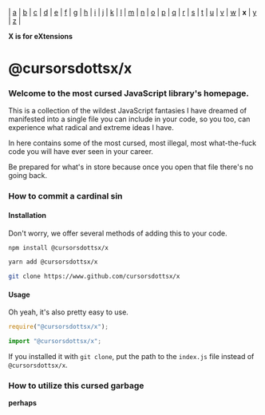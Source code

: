 | [a](https://www.npmjs.com/package/@cursorsdottsx/a)
| [b](https://www.npmjs.com/package/@cursorsdottsx/b)
| [c](https://www.npmjs.com/package/@cursorsdottsx/c)
| [d](https://www.npmjs.com/package/@cursorsdottsx/d)
| [e](https://www.npmjs.com/package/@cursorsdottsx/e)
| [f](https://www.npmjs.com/package/@cursorsdottsx/f)
| [g](https://www.npmjs.com/package/@cursorsdottsx/g)
| [h](https://www.npmjs.com/package/@cursorsdottsx/h)
| [i](https://www.npmjs.com/package/@cursorsdottsx/i)
| [j](https://www.npmjs.com/package/@cursorsdottsx/j)
| [k](https://www.npmjs.com/package/@cursorsdottsx/k)
| [l](https://www.npmjs.com/package/@cursorsdottsx/l)
| [m](https://www.npmjs.com/package/@cursorsdottsx/m)
| [n](https://www.npmjs.com/package/@cursorsdottsx/n)
| [o](https://www.npmjs.com/package/@cursorsdottsx/o)
| [p](https://www.npmjs.com/package/@cursorsdottsx/p)
| [q](https://www.npmjs.com/package/@cursorsdottsx/q)
| [r](https://www.npmjs.com/package/@cursorsdottsx/r)
| [s](https://www.npmjs.com/package/@cursorsdottsx/s)
| [t](https://www.npmjs.com/package/@cursorsdottsx/t)
| [u](https://www.npmjs.com/package/@cursorsdottsx/u)
| [v](https://www.npmjs.com/package/@cursorsdottsx/v)
| [w](https://www.npmjs.com/package/@cursorsdottsx/w)
| **x**
| [y](https://www.npmjs.com/package/@cursorsdottsx/y)
| [z](https://www.npmjs.com/package/@cursorsdottsx/z)
|

**X is for eXtensions**

# @cursorsdottsx/x

### Welcome to the most cursed JavaScript library's homepage.

This is a collection of the wildest JavaScript fantasies I have dreamed of manifested into a single file 
you can include in your code, so you too, can experience what radical and extreme ideas I have.

In here contains some of the most cursed, most illegal, most what-the-fuck code you will have ever seen in your career.

Be prepared for what's in store because once you open that file there's no going back.

### How to commit a cardinal sin

#### Installation

Don't worry, we offer several methods of adding this to your code.

```bash
npm install @cursorsdottsx/x
```

```bash
yarn add @cursorsdottsx/x
```

```bash
git clone https://www.github.com/cursorsdottsx/x
```

#### Usage

Oh yeah, it's also pretty easy to use.

```js
require("@cursorsdottsx/x");
```

```js
import "@cursorsdottsx/x";
```

If you installed it with `git clone`, put the path to the `index.js` file instead of `@cursorsdottsx/x`.

### How to utilize this cursed garbage

**perhaps**